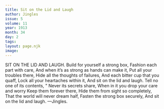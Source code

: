 ```yaml
---
title: Sit on the Lid and Laugh
author: Jingles
issue: 5
volume: 11
year: 1913
month: 34
day: 2
tags:
layout: page.njk
image:
---
```

SIT ON THE LID AND LAUGH.    Build for yourself a strong box, Fashion each part with care, And when it’s as strong as hands can make it, Put all your troubles there, Hide all the thoughts of failures, And each bitter cup that you quaff, Lock all your heartaches within it,    And sit on the lid and laugh. Tell no one of its contents, " Never its secrets share, When in it you drop your care and worry Keep them forever there, Hide them from sight so completely, That the world will never dream half, Fasten the strong box securely, And sit on the lid and laugh. —Jingles.    

